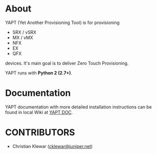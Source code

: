 # About #
YAPT (Yet Another Provisioning Tool) is for provisioning

- SRX / vSRX
- MX / vMX
- NFX
- EX
- QFX

devices. It's main goal is to deliver Zero Touch Provisioning.

YAPT runs with **Python 2 (2.7+)**.

# Documentation #

YAPT documentation with more detailed installation instructions can be found in local Wiki at [YAPT DOC].

[YAPT DOC]: https://github.com/Juniper/YAPT/wiki

# CONTRIBUTORS #
  - Christian Klewar (cklewar@juniper.net)
